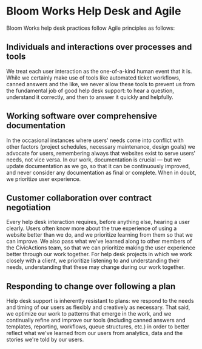 # Bloom Works Help Desk and Agile

Bloom Works help desk practices follow Agile principles as follows:

## Individuals and interactions over processes and tools

We treat each user interaction as the one-of-a-kind human event that it is. While we certainly make use of tools like automated ticket workflows, canned answers and the like, we never allow these tools to prevent us from the fundamental job of good help desk support: to hear a question, understand it correctly, and then to answer it quickly and helpfully.

## Working software over comprehensive documentation

In the occasional instances where users' needs come into conflict with other factors (project schedules, necessary maintenance, design goals) we advocate for users, remembering always that websites exist to serve users' needs, not vice versa. In our work, documentation is crucial — but we update documentation as we go, so that it can be continuously improved, and never consider any documentation as final or complete. When in doubt, we prioritize user experience.

## Customer collaboration over contract negotiation

Every help desk interaction requires, before anything else, hearing a user clearly. Users often know more about the true experience of using a website better than we do, and we prioritize learning from them so that we can improve. We also pass what we've learned along to other members of the CivicActions team, so that we can prioritize making the user experience better through our work together. For help desk projects in which we work closely with a client, we prioritize listening to and understanding their needs, understanding that these may change during our work together.

## Responding to change over following a plan

Help desk support is inherently resistant to plans: we respond to the needs and timing of our users as flexibly and creatively as necessary. That said, we optimize our work to patterns that emerge in the work, and we continually refine and improve our tools (including canned answers and templates, reporting, workflows, queue structures, etc.) in order to better reflect what we've learned from our users from analytics, data and the stories we're told by our users.
